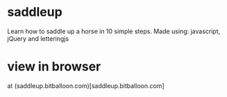 # saddleup
Learn how to saddle up a horse in 10 simple steps. Made using: javascript, jQuery and letteringjs

# view in browser
at (saddleup.bitballoon.com)[saddleup.bitballoon.com]
